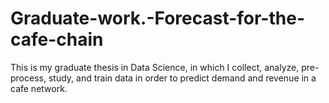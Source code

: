 # Graduate-work.-Forecast-for-the-cafe-chain
This is my graduate thesis in Data Science, in which I collect, analyze, pre-process, study, and train data in order to predict demand and revenue in a cafe network.
